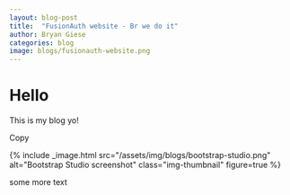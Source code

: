 ```yaml
---
layout: blog-post
title:  "FusionAuth website - Br we do it"
author: Bryan Giese
categories: blog
image: blogs/fusionauth-website.png
---
```


# Hello

This is my blog yo!

Copy

{% include _image.html src="/assets/img/blogs/bootstrap-studio.png" alt="Bootstrap Studio screenshot" class="img-thumbnail" figure=true %}

some more text
